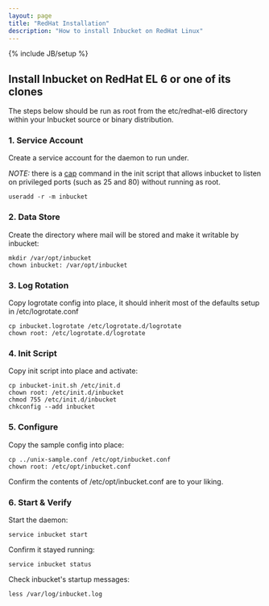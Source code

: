 ```yaml
---
layout: page
title: "RedHat Installation"
description: "How to install Inbucket on RedHat Linux"
---
```

{% include JB/setup %}

## Install Inbucket on RedHat EL 6 or one of its clones

The steps below should be run as root from the etc/redhat-el6 directory within your
Inbucket source or binary distribution.

### 1. Service Account
Create a service account for the daemon to run under.

*NOTE:* there is a [cap][1] command in the init script that allows inbucket to listen on
privileged ports (such as 25 and 80) without running as root.

    useradd -r -m inbucket

### 2. Data Store
Create the directory where mail will be stored and make it writable by inbucket:

    mkdir /var/opt/inbucket
    chown inbucket: /var/opt/inbucket

### 3. Log Rotation
Copy logrotate config into place, it should inherit most of the defaults setup in
/etc/logrotate.conf

    cp inbucket.logrotate /etc/logrotate.d/logrotate
    chown root: /etc/logrotate.d/logrotate

### 4. Init Script
Copy init script into place and activate:

    cp inbucket-init.sh /etc/init.d
    chown root: /etc/init.d/inbucket
    chmod 755 /etc/init.d/inbucket
    chkconfig --add inbucket

### 5. Configure
Copy the sample config into place:

    cp ../unix-sample.conf /etc/opt/inbucket.conf
    chown root: /etc/opt/inbucket.conf

Confirm the contents of /etc/opt/inbucket.conf are to your liking.

### 6. Start & Verify
Start the daemon:

    service inbucket start

Confirm it stayed running:

    service inbucket status

Check inbucket's startup messages:

    less /var/log/inbucket.log

[1]: http://www.kernel.org/doc/man-pages/online/pages/man7/capabilities.7.html
